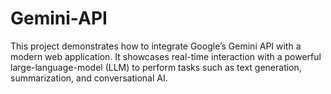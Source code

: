 # Gemini-API
This project demonstrates how to integrate Google’s Gemini API with a modern web application. It showcases real-time interaction with a powerful large-language-model (LLM) to perform tasks such as text generation, summarization, and conversational AI.
